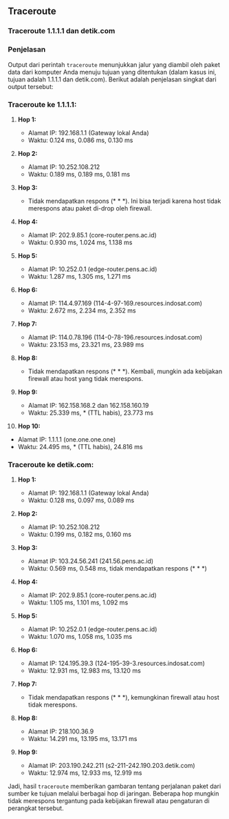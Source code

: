 ## Traceroute


### Traceroute 1.1.1.1 dan detik.com


### Penjelasan
Output dari perintah `traceroute` menunjukkan jalur yang diambil oleh paket data dari komputer Anda menuju tujuan yang ditentukan (dalam kasus ini, tujuan adalah 1.1.1.1 dan detik.com). Berikut adalah penjelasan singkat dari output tersebut:

### Traceroute ke 1.1.1.1:

1. **Hop 1:**
   - Alamat IP: 192.168.1.1 (Gateway lokal Anda)
   - Waktu: 0.124 ms, 0.086 ms, 0.130 ms

2. **Hop 2:**
   - Alamat IP: 10.252.108.212
   - Waktu: 0.189 ms, 0.189 ms, 0.181 ms

3. **Hop 3:**
   - Tidak mendapatkan respons (* * *). Ini bisa terjadi karena host tidak merespons atau paket di-drop oleh firewall.

4. **Hop 4:**
   - Alamat IP: 202.9.85.1 (core-router.pens.ac.id)
   - Waktu: 0.930 ms, 1.024 ms, 1.138 ms

5. **Hop 5:**
   - Alamat IP: 10.252.0.1 (edge-router.pens.ac.id)
   - Waktu: 1.287 ms, 1.305 ms, 1.271 ms

6. **Hop 6:**
   - Alamat IP: 114.4.97.169 (114-4-97-169.resources.indosat.com)
   - Waktu: 2.672 ms, 2.234 ms, 2.352 ms

7. **Hop 7:**
   - Alamat IP: 114.0.78.196 (114-0-78-196.resources.indosat.com)
   - Waktu: 23.153 ms, 23.321 ms, 23.989 ms

8. **Hop 8:**
   - Tidak mendapatkan respons (* * *). Kembali, mungkin ada kebijakan firewall atau host yang tidak merespons.

9. **Hop 9:**
   - Alamat IP: 162.158.168.2 dan 162.158.160.19
   - Waktu: 25.339 ms, * (TTL habis), 23.773 ms

10. **Hop 10:**
   - Alamat IP: 1.1.1.1 (one.one.one.one)
   - Waktu: 24.495 ms, * (TTL habis), 24.816 ms

### Traceroute ke detik.com:

1. **Hop 1:**
   - Alamat IP: 192.168.1.1 (Gateway lokal Anda)
   - Waktu: 0.128 ms, 0.097 ms, 0.089 ms

2. **Hop 2:**
   - Alamat IP: 10.252.108.212
   - Waktu: 0.199 ms, 0.182 ms, 0.160 ms

3. **Hop 3:**
   - Alamat IP: 103.24.56.241 (241.56.pens.ac.id)
   - Waktu: 0.569 ms, 0.548 ms, tidak mendapatkan respons (* * *)

4. **Hop 4:**
   - Alamat IP: 202.9.85.1 (core-router.pens.ac.id)
   - Waktu: 1.105 ms, 1.101 ms, 1.092 ms

5. **Hop 5:**
   - Alamat IP: 10.252.0.1 (edge-router.pens.ac.id)
   - Waktu: 1.070 ms, 1.058 ms, 1.035 ms

6. **Hop 6:**
   - Alamat IP: 124.195.39.3 (124-195-39-3.resources.indosat.com)
   - Waktu: 12.931 ms, 12.983 ms, 13.120 ms

7. **Hop 7:**
   - Tidak mendapatkan respons (* * *), kemungkinan firewall atau host tidak merespons.

8. **Hop 8:**
   - Alamat IP: 218.100.36.9
   - Waktu: 14.291 ms, 13.195 ms, 13.171 ms

9. **Hop 9:**
   - Alamat IP: 203.190.242.211 (s2-211-242.190.203.detik.com)
   - Waktu: 12.974 ms, 12.933 ms, 12.919 ms

Jadi, hasil `traceroute` memberikan gambaran tentang perjalanan paket dari sumber ke tujuan melalui berbagai hop di jaringan. Beberapa hop mungkin tidak merespons tergantung pada kebijakan firewall atau pengaturan di perangkat tersebut.